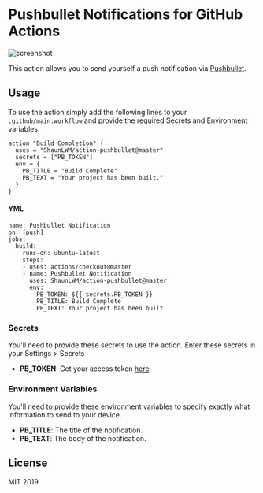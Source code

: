 # Pushbullet Notifications for GitHub Actions

![screenshot](screenshot.png)

This action allows you to send yourself a push notification via [Pushbullet](https://www.pushbullet.com/).

## Usage

To use the action simply add the following lines to your `.github/main.workflow` and provide the required Secrets and Environment variables.

```
action "Build Completion" {
  uses = "ShaunLWM/action-pushbullet@master"
  secrets = ["PB_TOKEN"]
  env = {
    PB_TITLE = "Build Complete"
    PB_TEXT = "Your project has been built."
  }
}
```

#### YML
```
name: Pushbullet Notification
on: [push]
jobs:
  build:
    runs-on: ubuntu-latest
    steps:
    - uses: actions/checkout@master
    - name: Pushbullet Notification
      uses: ShaunLWM/action-pushbullet@master
      env:
        PB_TOKEN: ${{ secrets.PB_TOKEN }}
        PB_TITLE: Build Complete
        PB_TEXT: Your project has been built.
```

### Secrets

You'll need to provide these secrets to use the action. Enter these secrets in your Settings > Secrets

* **PB_TOKEN**: Get your access token [here](https://www.pushbullet.com/#settings/account)

### Environment Variables

You'll need to provide these environment variables to specify exactly what information to send to your device.

* **PB_TITLE**: The title of the notification.
* **PB_TEXT**: The body of the notification.

## License

MIT 2019
